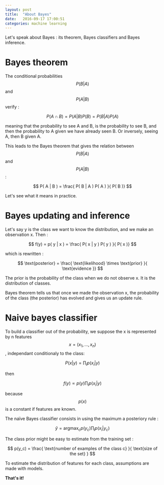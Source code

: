 ```yaml
---
layout: post
title:  "About Bayes"
date:   2016-09-17 17:00:51
categories: machine learning
---
```


Let's speak about Bayes : its theorem, Bayes classifiers and Bayes inference.

# Bayes theorem

The conditional probabilities $$ P( B | A  ) $$ and $$ P( A | B  ) $$ verify :

$$ P( A \cap B ) = P( A | B ) P(B) =  P( B | A ) P(A) $$

meaning that the probability to see A and B, is the probability to see B, and then the probability to A given we have already seen B. Or inversely, seeing A, then B given A.

This leads to the Bayes theorem that gives the relation between $$ P( B | A  ) $$ and $$ P( A | B  ) $$ :

$$ P( A | B ) = \frac{ P( B | A  ) P( A )  }{ P( B )} $$

Let's see what it means in practice.


# Bayes updating and inference

Let's say y is the class we want to know the distribution, and we make an observation x. Then :

$$ f(y) = p( y | x ) = \frac{ P( x | y  ) P( y )  }{ P( x )} $$

which is rewritten :

$$ \text{posterior} = \frac{ \text{likelihood} \times \text{prior}  }{ \text{evidence }} $$

The prior is the probability of the class when we do not observe x. It is the distribution of classes.

Bayes theorem tells us that once we made the observation x, the probability of the class (the posterior) has evolved and gives us an update rule.


# Naive bayes classifier

To build a classifier out of the probability, we suppose the x is represented by n features $$ x = (x_1, ... , x_n) $$, independant conditionaly to the class:

$$ P(x | y ) = \prod_i p(x_i|y) $$

then

$$ f(y) \propto p(y)  \prod_i p(x_i | y) $$

because $$ p(x) $$ is a constant if features are known.

The naïve Bayes classifier consists in using the maximum a posteriory rule :

$$ ŷ = \text{argmax}_c p(y_c)  \prod_i p(x_i | y_c) $$

The class prior might be easy to estimate from the training set :

$$ p(y_c) = \frac{ \text{number of examples of the class c} }{ \text{size of the set} } $$

To estimate the distribution of features for each class, assumptions are made with models.

**That's it!**
